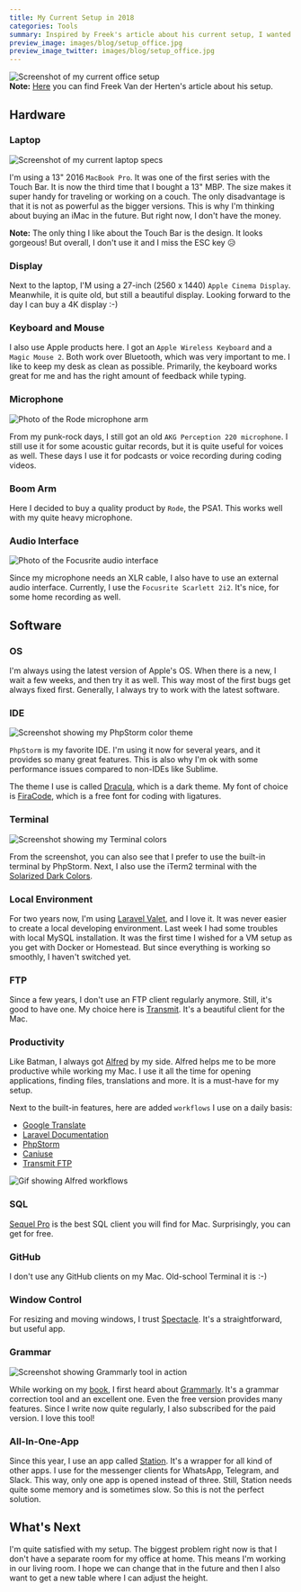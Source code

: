 ```yaml
---
title: My Current Setup in 2018
categories: Tools
summary: Inspired by Freek's article about his current setup, I wanted to share mine as well. In this article, I will list all the soft- and hardware that makes my current setup.
preview_image: images/blog/setup_office.jpg
preview_image_twitter: images/blog/setup_office.jpg
---
```


<img class="blogimage" alt="Screenshot of my current office setup" src="/images/blog/setup_office.jpg" />

<div class="blognote"><strong>Note:</strong> <a href="https://murze.be/my-current-setup-2018-edition">Here</a> you can find Freek Van der Herten's article about his setup.</div>

## Hardware

### Laptop

<img class="blogimage" alt="Screenshot of my current laptop specs" src="/images/blog/setup_laptop_specs.png" />

I'm using a 13" 2016 `MacBook Pro`. It was one of the first series with the Touch Bar. It is now the third time that I bought a 13" MBP. The size makes it super handy for traveling or working on a couch. The only disadvantage is that it is not as powerful as the bigger versions. This is why I'm thinking about buying an iMac in the future. But right now, I don't have the money.

<div class="blognote"><strong>Note:</strong> The only thing I like about the Touch Bar is the design. It looks gorgeous! But overall, I don't use it and I miss the ESC key 😥</div>

### Display

Next to the laptop, I'M using a 27-inch (2560 x 1440) `Apple Cinema Display`. Meanwhile, it is quite old, but still a beautiful display. Looking forward to the day I can buy a 4K display :-)

### Keyboard and Mouse

I also use Apple products here. I got an `Apple Wireless Keyboard` and a `Magic Mouse 2`. Both work over Bluetooth, which was very important to me. I like to keep my desk as clean as possible. Primarily, the keyboard works great for me and has the right amount of feedback while typing.

### Microphone

<img class="blogimage" alt="Photo of the Rode microphone arm" src="/images/blog/setup_micro_boom.jpg" />

From my punk-rock days, I still got an old `AKG Perception 220 microphone`. I still use it for some acoustic guitar records, but it is quite useful for voices as well. These days I use it for podcasts or voice recording during coding videos.

### Boom Arm

Here I decided to buy a quality product by `Rode`, the PSA1. This works well with my quite heavy microphone.


### Audio Interface

<img class="blogimage" alt="Photo of the Focusrite audio interface" src="/images/blog/setup_audio_interface.jpg" />

Since my microphone needs an XLR cable, I also have to use an external audio interface. Currently, I use the `Focusrite Scarlett 2i2`. It's nice, for some home recording as well.

## Software

### OS

I'm always using the latest version of Apple's OS. When there is a new, I wait a few weeks, and then try it as well. This way most of the first bugs get always fixed first. Generally, I always try to work with the latest software.

### IDE

<img class="blogimage" alt="Screenshot showing my PhpStorm color theme" src="/images/blog/setup_ide.png" />

`PhpStorm` is my favorite IDE. I'm using it now for several years, and it provides so many great features. This is also why I'm ok with some performance issues compared to non-IDEs like Sublime.

The theme I use is called [Dracula](https://draculatheme.com/jetbrains/), which is a dark theme. My font of choice is [FiraCode](https://github.com/tonsky/FiraCode), which is a free font for coding with ligatures.

### Terminal

<img class="blogimage" alt="Screenshot showing my Terminal colors" src="/images/blog/setup_terminal.png" />

From the screenshot, you can also see that I prefer to use the built-in terminal by PhpStorm. Next, I also use the iTerm2 terminal with the [Solarized Dark Colors](https://github.com/altercation/solarized/tree/master/iterm2-colors-solarized).

### Local Environment

For two years now, I'm using [Laravel Valet](https://laravel.com/docs/5.7/valet), and I love it. It was never easier to create a local developing environment. Last week I had some troubles with local MySQL installation. It was the first time I wished for a VM setup as you get with Docker or Homestead. But since everything is working so smoothly, I haven't switched yet.

### FTP

Since a few years, I don't use an FTP client regularly anymore. Still, it's good to have one. My choice here is [Transmit](https://panic.com/transmit/). It's a beautiful client for the Mac.

### Productivity

Like Batman, I always got [Alfred](https://www.alfredapp.com/) by my side. Alfred helps me to be more productive while working my Mac. I use it all the time for opening applications, finding files, translations and more. It is a must-have for my setup.

Next to the built-in features, here are added `workflows` I use on a daily basis:

* [Google Translate](https://github.com/nikersify/alfred-polyglot/releases)
* [Laravel Documentation](https://laravel-news.com/laravel-docs-alfred)
* [PhpStorm](https://laravel-news.com/laravel-docs-alfred)
* [Caniuse](https://github.com/willfarrell/alfred-caniuse-workflow)
* [Transmit FTP](https://www.dropbox.com/s/q2dgrr33rdnsh81/Transmit.alfredworkflow?dl=0)

<img class="blogimage" alt="Gif showing Alfred workflows" src="/images/blog/setup_alfred.gif" />

### SQL

[Sequel Pro](https://www.sequelpro.com/) is the best SQL client you will find for Mac. Surprisingly, you can get for free.

### GitHub

I don't use any GitHub clients on my Mac. Old-school Terminal it is :-)

### Window Control

For resizing and moving windows, I trust [Spectacle](https://www.spectacleapp.com/). It's a straightforward, but useful app.

### Grammar

<img class="blogimage" alt="Screenshot showing Grammarly tool in action" src="/images/blog/setup_grammarly.png" />

While working on my [book](https://store.christoph-rumpel.com/), I first heard about [Grammarly](https://app.grammarly.com/). It's a grammar correction tool and an excellent one. Even the free version provides many features. Since I write now quite regularly, I also subscribed for the paid version. I love this tool!

### All-In-One-App

Since this year, I use an app called [Station](https://getstation.com/). It's a wrapper for all kind of other apps. I use for the messenger clients for WhatsApp, Telegram, and Slack. This way, only one app is opened instead of three. Still, Station needs quite some memory and is sometimes slow. So this is not the perfect solution.

## What's Next

I'm quite satisfied with my setup. The biggest problem right now is that I don't have a separate room for my office at home. This means I'm working in our living room. I hope we can change that in the future and then I also want to get a new table where I can adjust the height.
